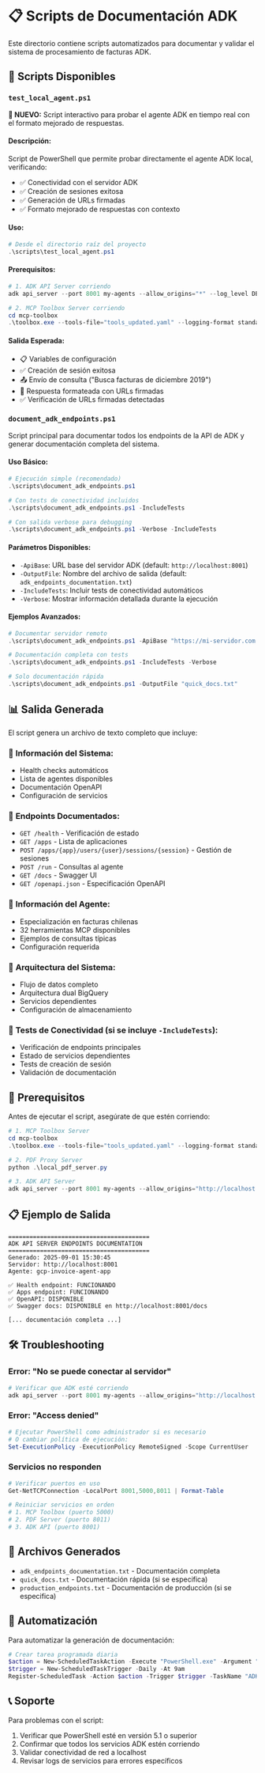 # 📋 Scripts de Documentación ADK

Este directorio contiene scripts automatizados para documentar y validar el sistema de procesamiento de facturas ADK.

## 🔧 Scripts Disponibles

### `test_local_agent.ps1`
**🚀 NUEVO:** Script interactivo para probar el agente ADK en tiempo real con el formato mejorado de respuestas.

#### **Descripción:**
Script de PowerShell que permite probar directamente el agente ADK local, verificando:
- ✅ Conectividad con el servidor ADK
- ✅ Creación de sesiones exitosa  
- ✅ Generación de URLs firmadas
- ✅ Formato mejorado de respuestas con contexto

#### **Uso:**
```powershell
# Desde el directorio raíz del proyecto
.\scripts\test_local_agent.ps1
```

#### **Prerequisitos:**
```powershell
# 1. ADK API Server corriendo
adk api_server --port 8001 my-agents --allow_origins="*" --log_level DEBUG

# 2. MCP Toolbox Server corriendo  
cd mcp-toolbox
.\toolbox.exe --tools-file="tools_updated.yaml" --logging-format standard --log-level DEBUG --ui
```

#### **Salida Esperada:**
- 📋 Variables de configuración
- ✅ Creación de sesión exitosa
- 📤 Envío de consulta ("Busca facturas de diciembre 2019")
- 🤖 Respuesta formateada con URLs firmadas
- ✅ Verificación de URLs firmadas detectadas

### `document_adk_endpoints.ps1`
Script principal para documentar todos los endpoints de la API de ADK y generar documentación completa del sistema.

#### **Uso Básico:**
```powershell
# Ejecución simple (recomendado)
.\scripts\document_adk_endpoints.ps1

# Con tests de conectividad incluidos
.\scripts\document_adk_endpoints.ps1 -IncludeTests

# Con salida verbose para debugging
.\scripts\document_adk_endpoints.ps1 -Verbose -IncludeTests
```

#### **Parámetros Disponibles:**
- `-ApiBase`: URL base del servidor ADK (default: `http://localhost:8001`)
- `-OutputFile`: Nombre del archivo de salida (default: `adk_endpoints_documentation.txt`)
- `-IncludeTests`: Incluir tests de conectividad automáticos
- `-Verbose`: Mostrar información detallada durante la ejecución

#### **Ejemplos Avanzados:**
```powershell
# Documentar servidor remoto
.\scripts\document_adk_endpoints.ps1 -ApiBase "https://mi-servidor.com:8001" -OutputFile "production_endpoints.txt"

# Documentación completa con tests
.\scripts\document_adk_endpoints.ps1 -IncludeTests -Verbose

# Solo documentación rápida
.\scripts\document_adk_endpoints.ps1 -OutputFile "quick_docs.txt"
```

## 📊 **Salida Generada**

El script genera un archivo de texto completo que incluye:

### 🔹 **Información del Sistema:**
- Health checks automáticos
- Lista de agentes disponibles
- Documentación OpenAPI
- Configuración de servicios

### 🔹 **Endpoints Documentados:**
- `GET /health` - Verificación de estado
- `GET /apps` - Lista de aplicaciones
- `POST /apps/{app}/users/{user}/sessions/{session}` - Gestión de sesiones
- `POST /run` - Consultas al agente
- `GET /docs` - Swagger UI
- `GET /openapi.json` - Especificación OpenAPI

### 🔹 **Información del Agente:**
- Especialización en facturas chilenas
- 32 herramientas MCP disponibles
- Ejemplos de consultas típicas
- Configuración requerida

### 🔹 **Arquitectura del Sistema:**
- Flujo de datos completo
- Arquitectura dual BigQuery
- Servicios dependientes
- Configuración de almacenamiento

### 🔹 **Tests de Conectividad** (si se incluye `-IncludeTests`):
- Verificación de endpoints principales
- Estado de servicios dependientes
- Tests de creación de sesión
- Validación de documentación

## 🚀 **Prerequisitos**

Antes de ejecutar el script, asegúrate de que estén corriendo:

```powershell
# 1. MCP Toolbox Server
cd mcp-toolbox
.\toolbox.exe --tools-file="tools_updated.yaml" --logging-format standard --log-level DEBUG --ui

# 2. PDF Proxy Server  
python .\local_pdf_server.py

# 3. ADK API Server
adk api_server --port 8001 my-agents --allow_origins="http://localhost:5173"
```

## 📋 **Ejemplo de Salida**

```
========================================
ADK API SERVER ENDPOINTS DOCUMENTATION
========================================
Generado: 2025-09-01 15:30:45
Servidor: http://localhost:8001
Agente: gcp-invoice-agent-app

✅ Health endpoint: FUNCIONANDO
✅ Apps endpoint: FUNCIONANDO  
✅ OpenAPI: DISPONIBLE
✅ Swagger docs: DISPONIBLE en http://localhost:8001/docs

[... documentación completa ...]
```

## 🛠️ **Troubleshooting**

### Error: "No se puede conectar al servidor"
```powershell
# Verificar que ADK esté corriendo
adk api_server --port 8001 my-agents --allow_origins="http://localhost:5173"
```

### Error: "Access denied" 
```powershell
# Ejecutar PowerShell como administrador si es necesario
# O cambiar política de ejecución:
Set-ExecutionPolicy -ExecutionPolicy RemoteSigned -Scope CurrentUser
```

### Servicios no responden
```powershell
# Verificar puertos en uso
Get-NetTCPConnection -LocalPort 8001,5000,8011 | Format-Table

# Reiniciar servicios en orden
# 1. MCP Toolbox (puerto 5000)
# 2. PDF Server (puerto 8011) 
# 3. ADK API (puerto 8001)
```

## 📁 **Archivos Generados**

- `adk_endpoints_documentation.txt` - Documentación completa
- `quick_docs.txt` - Documentación rápida (si se especifica)
- `production_endpoints.txt` - Documentación de producción (si se especifica)

## 🔄 **Automatización**

Para automatizar la generación de documentación:

```powershell
# Crear tarea programada diaria
$action = New-ScheduledTaskAction -Execute "PowerShell.exe" -Argument "-File C:\path\to\scripts\document_adk_endpoints.ps1 -IncludeTests"
$trigger = New-ScheduledTaskTrigger -Daily -At 9am
Register-ScheduledTask -Action $action -Trigger $trigger -TaskName "ADK Documentation"
```

## 📞 **Soporte**

Para problemas con el script:
1. Verificar que PowerShell esté en versión 5.1 o superior
2. Confirmar que todos los servicios ADK estén corriendo
3. Validar conectividad de red a localhost
4. Revisar logs de servicios para errores específicos
